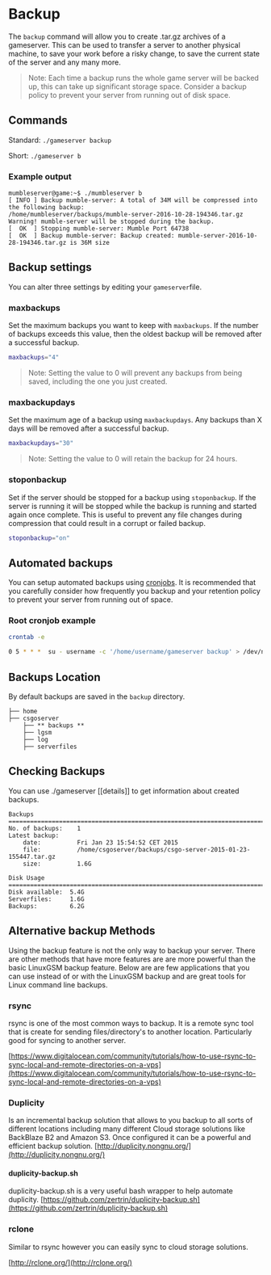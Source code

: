 # Backup

The `backup` command will allow you to create .tar.gz archives of a gameserver. This can be used to transfer a server to another physical machine, to save your work before a risky change, to save the current state of the server and any many more.

> Note: Each time a backup runs the whole game server will be backed up, this can take up significant storage space. Consider a backup policy to prevent your server from running out of disk space.

## Commands

Standard: `./gameserver backup`

Short: `./gameserver b`

### Example output

```text
mumbleserver@game:~$ ./mumbleserver b
[ INFO ] Backup mumble-server: A total of 34M will be compressed into the following backup:
/home/mumbleserver/backups/mumble-server-2016-10-28-194346.tar.gz
Warning! mumble-server will be stopped during the backup.
[  OK  ] Stopping mumble-server: Mumble Port 64738
[  OK  ] Backup mumble-server: Backup created: mumble-server-2016-10-28-194346.tar.gz is 36M size
```

## Backup settings

You can alter three settings by editing your `gameserver`file.

### maxbackups

Set the maximum backups you want to keep with `maxbackups`. If the number of backups exceeds this value, then the oldest backup will be removed after a successful backup.

```bash
maxbackups="4"
```

> Note: Setting the value to 0 will prevent any backups from being saved, including the one you just created.

### maxbackupdays

Set the maximum age of a backup using `maxbackupdays`. Any backups than X days will be removed after a successful backup.

```bash
maxbackupdays="30"
```

> Note: Setting the value to 0 will retain the backup for 24 hours.

### stoponbackup

Set if the server should be stopped for a backup using `stoponbackup`. If the server is running it will be stopped while the backup is running and started again once complete. This is useful to prevent any file changes during compression that could result in a corrupt or failed backup.

```bash
stoponbackup="on"
```

## Automated backups

You can setup automated backups using [cronjobs](https://github.com/GameServerManagers/LinuxGSM/wiki/Cronjobs). It is recommended that you carefully consider how frequently you backup and your retention policy to prevent your server from running out of space.

### Root cronjob example

```bash
crontab -e

0 5 * * *  su - username -c '/home/username/gameserver backup' > /dev/null 2>&1
```

## Backups Location

By default backups are saved in the `backup` directory.

```text
├── home
├── csgoserver 
    ├── ** backups **       
    ├── lgsm
    ├── log       
    ├── serverfiles      
```

## Checking Backups

You can use ./gameserver \[\[details\]\] to get information about created backups.

```text
Backups
===============================================================================
No. of backups:    1
Latest backup:
    date:          Fri Jan 23 15:54:52 CET 2015
    file:          /home/csgoserver/backups/csgo-server-2015-01-23-155447.tar.gz
    size:          1.6G

Disk Usage
===============================================================================
Disk available:  5.4G
Serverfiles:     1.6G
Backups:         6.2G
```

## Alternative backup Methods

Using the backup feature is not the only way to backup your server. There are other methods that have more features are are more powerful than the basic LinuxGSM backup feature. Below are are few applications that you can use instead of or with the LinuxGSM backup and are great tools for Linux command line backups.

### rsync

rsync is one of the most common ways to backup. It is a remote sync tool that is create for sending files/directory's to another location. Particularly good for syncing to another server.

[https://www.digitalocean.com/community/tutorials/how-to-use-rsync-to-sync-local-and-remote-directories-on-a-vps](https://www.digitalocean.com/community/tutorials/how-to-use-rsync-to-sync-local-and-remote-directories-on-a-vps)

### Duplicity

Is an incremental backup solution that allows to you backup to all sorts of different locations including many different Cloud storage solutions like BackBlaze B2 and Amazon S3. Once configured it can be a powerful and efficient backup solution. [http://duplicity.nongnu.org/](http://duplicity.nongnu.org/)

#### duplicity-backup.sh

duplicity-backup.sh is a very useful bash wrapper to help automate duplicity. [https://github.com/zertrin/duplicity-backup.sh](https://github.com/zertrin/duplicity-backup.sh)

### rclone

Similar to rsync however you can easily sync to cloud storage solutions.

[http://rclone.org/](http://rclone.org/)

